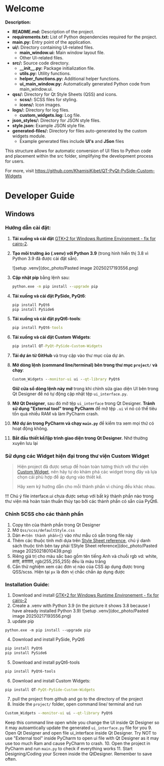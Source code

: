 # Welcome 

**Description:**

- **README.md:** Description of the project.
- **requirements.txt:** List of Python dependencies required for the project.
- **main.py:** Entry point of the application.
- **ui/:** Directory containing UI-related files.
    - **main_window.ui:** Main window layout file.
    - Other UI-related files.
- **src/:** Source code directory.
    - **_\_init__.py:** Package initialization file.
    - **utils.py:** Utility functions.
    - **helper_functions.py:** Additional helper functions.
    - **ui_main_window.py:** Automatically generated Python code from main_window.ui.
- **qss/:** Directory for Qt Style Sheets (QSS) and icons.
    - **scss/:** SCSS files for styling.
    - **icons/:** Icon images.
- **logs/:** Directory for log files.
    - **custom_widgets.log:** Log file.
- **json_styles/:** Directory for JSON style files.
-   **style.json:** Example JSON style file.
- **generated-files/:** Directory for files auto-generated by the custom widgets module.
    - Example generated files include **UI's** and **JSon** files

This structure allows for automatic conversion of UI files to Python code and placement within the src folder, simplifying the development process for users.

For more, visit https://github.com/KhamisiKibet/QT-PyQt-PySide-Custom-Widgets

# Developer Guide


## Windows

### Hướng dẫn cài đặt:

1. **Tải xuống và cài đặt** [GTK+2 for Windows Runtime Environment - fix for cairo-2](https://github.com/tschoonj/GTK-for-Windows-Runtime-Environment-Installer/releases).
2. **Tạo môi trường ảo (.venv) với Python 3.9** (trong hình hiển thị 3.8 vì Python 3.9 đã được cài đặt sẵn).
   
   ![setup .venv](doc_photo/Pasted image 20250217193556.png)

3. **Cập nhật pip** bằng lệnh sau:
   ```cmd
   python.exe -m pip install --upgrade pip
   ```
4. **Tải xuống và cài đặt PySide, PyQt6**:
   ```cmd
   pip install PyQt6
   pip install PySide6
   ```
5. **Tải xuống và cài đặt pyQt6-tools**:
   ```cmd
   pip install PyQt6-tools
   ```
6. **Tải xuống và cài đặt Custom Widgets**:
   ```cmd
   pip install QT-PyQt-PySide-Custom-Widgets
   ```
7. **Tải dự án từ GitHub** và truy cập vào thư mục của dự án.
8. **Mở dòng lệnh (command line/terminal) bên trong thư mục `project/` và chạy**:
   ```cmd
   Custom_Widgets --monitor-ui ui --qt-library PyQt6
   ```
   **Giữ cửa sổ dòng lệnh này mở** trong khi chỉnh sửa giao diện UI bên trong Qt Designer để nó tự động cập nhật tệp `ui_interface.py`.
9. **Mở Qt Designer**, sau đó mở tệp `ui_interface` trong Qt Designer. **Tránh sử dụng "External tool" trong PyCharm** để mở tệp `.ui` vì nó có thể tiêu tốn quá nhiều RAM và làm PyCharm crash.
10. **Mở dự án trong PyCharm và chạy `main.py`** để kiểm tra xem mọi thứ có hoạt động không.
11. **Bắt đầu thiết kế/lập trình giao diện trong Qt Designer.** Nhớ thường xuyên lưu lại

### Sử dụng các Widget hiện đại trong thư viện Custom Widget
> Hiện project đã được setup để hoàn toàn tương thích với thư viện [Custom Widget](https://khamisikibet.github.io/Docs-QT-PyQt-PySide-Custom-Widgets/docs/widgets), nên hãy tự do khám phá các widget trong đây và lựa chọn cái phù hợp để áp dụng vào thiết kế.
>
> Hãy xem kỹ hướng dẫn cho mỗi thành phần vì chúng đều khác nhau. 
> 
!!! Chú ý file interface.ui chưa được setup với bất kỳ thành phần nào trong thư viện mà hoàn toàn thuần thúy tạo bởi các thành phần có sẵn của PyQt6.


### Chỉnh SCSS cho các thành phần
1. Copy tên của thành phần trong Qt Designer 
2. Mở ```Qss/scss/defaultStyle.css```
3. Dán ```#<tên thành phần>{}``` vào như mẫu có sẵn trong file này
4. Thêm các thuộc tính mới dựa trên [Style Sheet reference](https://doc.qt.io/qt-6/stylesheet-reference.html), chú ý danh sách thuộc tính bên tay phải
![Style Sheet reference](doc_photo/Pasted image 20250218010439.png)
5. Riêng giá trị cho màu sắc bao gồm tên tiếng Anh và chuỗi rgb vd: white, #fff, #ffffff, rgb(255,255,255) đều là màu trắng
6. Cần thử nghiệm xem các đơn vị nào của CSS áp dụng được trong QSS/scss. Hiện tại ```px``` là đơn vị chắc chắn áp dụng được

### Installation Guide:

1. Download and install [GTK+2 for Windows Runtime Environement - fix for cairo-2](https://github.com/tschoonj/GTK-for-Windows-Runtime-Environment-Installer/releases)
2. Create a .venv with Python 3.9 (in the picture it shows 3.8 because I have already installed Python 3.9)
![setup .venv](doc_photo/Pasted image 20250217193556.png)
3. update pip
```
python.exe -m pip install --upgrade pip
```
4. Download and install PySide, PyQt6
```cmd
pip install PyQt6
pip install PySide6
```
5. Download and install pyQt6-tools
```bash
pip install PyQt6-tools
```
6. Download and install Custom Widgets:
```cmd
pip install QT-PyQt-PySide-Custom-Widgets
```
7. pull the project from github and go to the directory of the project
8. Inside the ```project/``` folder, open command line/ terminal and run
```cmd
Custom_Widgets --monitor-ui ui --qt-library PyQt6
```
Keep this command line open while you change the UI inside Qt Designer so it may autoamtically update the generated ```ui_interface.py``` file for you
9. Open Qt Designer and open file ui_interface inside Qt Designer. Try NOT to use "External tool" inside PyCharm to open ui file with Qt Designer as it may use too much Ram and cause PyCharm to crash.
10. Open the project in PyCharm and run ```main.py``` to check if everything works
11. Start Designing/Coding your Screen inside the QtDesigner. Remember to save often.
